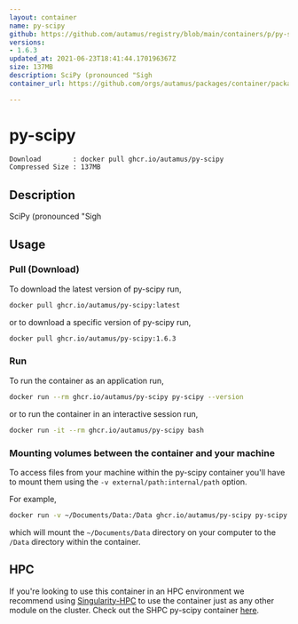 ```yaml
---
layout: container
name: py-scipy
github: https://github.com/autamus/registry/blob/main/containers/p/py-scipy/spack.yaml
versions:
- 1.6.3
updated_at: 2021-06-23T18:41:44.170196367Z
size: 137MB
description: SciPy (pronounced "Sigh
container_url: https://github.com/orgs/autamus/packages/container/package/py-scipy

---
```

# py-scipy
```bash 
Download        : docker pull ghcr.io/autamus/py-scipy
Compressed Size : 137MB
```

## Description
SciPy (pronounced "Sigh

## Usage
### Pull (Download)
To download the latest version of py-scipy run,

```bash
docker pull ghcr.io/autamus/py-scipy:latest
```

or to download a specific version of py-scipy run,

```bash
docker pull ghcr.io/autamus/py-scipy:1.6.3
```
### Run
To run the container as an application run,
```bash
docker run --rm ghcr.io/autamus/py-scipy py-scipy --version
```

or to run the container in an interactive session run,
```bash
docker run -it --rm ghcr.io/autamus/py-scipy bash
```

### Mounting volumes between the container and your machine
To access files from your machine within the py-scipy container you'll have to mount them using the `-v external/path:internal/path` option.

For example,
```bash
docker run -v ~/Documents/Data:/Data ghcr.io/autamus/py-scipy py-scipy /Data/myData.csv
```
which will mount the `~/Documents/Data` directory on your computer to the `/Data` directory within the container.

## HPC
If you're looking to use this container in an HPC environment we recommend using [Singularity-HPC](https://singularity-hpc.readthedocs.io) to use the container just as any other module on the cluster. Check out the SHPC py-scipy container [here](https://singularityhub.github.io/singularity-hpc/r/ghcr.io-autamus-py-scipy/).